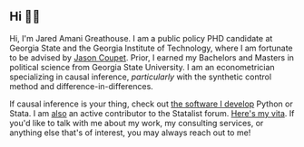 ## Hi 👋😊


Hi, I'm Jared Amani Greathouse. I am a public policy PHD candidate at Georgia State and the Georgia Institute of Technology, where I am fortunate to be advised by [Jason Coupet](https://aysps.gsu.edu/profile/jason-coupet/). Prior, I earned my Bachelors and Masters in political science from Georgia State University. I am an econometrician specializing in causal inference, *particularly* with the synthetic control method and difference-in-differences.

If causal inference is your thing, check out [the software I develop](https://mlsynth.readthedocs.io/en/latest/index.html) Python or Stata. I am [also](https://www.statalist.org/forums/member/51320-jared-greathouse) an active contributor to the Statalist forum. [Here's my vita](http://jgreathouse9.github.io/files/VitaWeb.pdf). If you'd like to talk with me about my work, my consulting services, or anything else that's of interest, you may always reach out to me!
